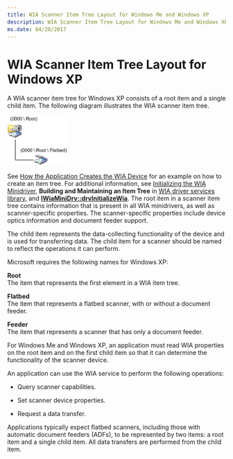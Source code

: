 ```yaml
---
title: WIA Scanner Item Tree Layout for Windows Me and Windows XP
description: WIA Scanner Item Tree Layout for Windows Me and Windows XP
ms.date: 04/20/2017
---
```


# WIA Scanner Item Tree Layout for Windows XP


A WIA scanner item tree for Windows XP consists of a root item and a single child item. The following diagram illustrates the WIA scanner item tree.

![diagram illustrating the wia scanner item tree.](images/scanner-tree.png)

See [How the Application Creates the WIA Device](how-the-application-creates-the-wia-device.md) for an example on how to create an item tree. For additional information, see [Initializing the WIA Minidriver](initializing-the-wia-minidriver.md), **Building and Maintaining an Item Tree** in [WIA driver services library](wia-driver-services-library.md), and [**IWiaMiniDrv::drvInitializeWia**](/windows-hardware/drivers/ddi/wiamindr_lh/nf-wiamindr_lh-iwiaminidrv-drvinitializewia). The root item in a scanner item tree contains information that is present in all WIA minidrivers, as well as scanner-specific properties. The scanner-specific properties include device optics information and document feeder support.

The child item represents the data-collecting functionality of the device and is used for transferring data. The child item for a scanner should be named to reflect the operations it can perform.

Microsoft requires the following names for Windows XP:

**Root**  
The item that represents the first element in a WIA item tree.

**Flatbed**  
The item that represents a flatbed scanner, with or without a document feeder.

**Feeder**  
The item that represents a scanner that has only a document feeder.

For Windows Me and Windows XP, an application must read WIA properties on the root item and on the first child item so that it can determine the functionality of the scanner device.

An application can use the WIA service to perform the following operations:

-   Query scanner capabilities.

-   Set scanner device properties.

-   Request a data transfer.

Applications typically expect flatbed scanners, including those with automatic document feeders (ADFs), to be represented by two items: a root item and a single child item. All data transfers are performed from the child item.
